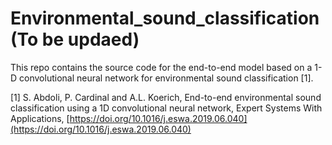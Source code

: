 # Environmental_sound_classification (To be updaed)

This repo contains the source code for the end-to-end model based on 
a 1-D convolutional neural network for environmental sound classification [1].

[1] S. Abdoli, P. Cardinal and A.L. Koerich, End-to-end environmental sound classification using a 1D convolutional neural network, Expert Systems With Applications, [https://doi.org/10.1016/j.eswa.2019.06.040](https://doi.org/10.1016/j.eswa.2019.06.040)
